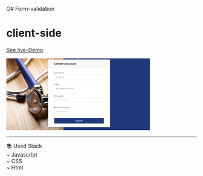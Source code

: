 O# Form-validation
# client-side
[See live-Demo](https://cleverttech.github.io/Form-validation/)

<img src="https://github.com/Cleverttech/Form-validation/blob/main/demo.PNG" alt="demo-Image" margin="auto 0px" width="380" height="190"/>
<hr>

📚 Used Stack <br>
~ Javascript <br>
~ CSS <br>
~ Html
